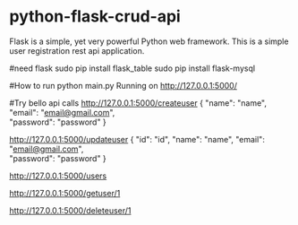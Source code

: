 # python-flask-crud-api

Flask is a simple, yet very powerful Python web framework.
This is a simple user registration rest api application.

#need flask
sudo pip install flask_table
sudo pip install flask-mysql
 
#How to run 
python main.py
Running on http://127.0.0.1:5000/

#Try bello api calls
http://127.0.0.1:5000/createuser
{
	"name": "name",
    "email": "email@gmail.com",    
    "password": "password"
}

http://127.0.0.1:5000/updateuser
{
	"id": "id",
	"name": "name",
    "email": "email@gmail.com",    
    "password": "password"
}

http://127.0.0.1:5000/users

http://127.0.0.1:5000/getuser/1

http://127.0.0.1:5000/deleteuser/1
